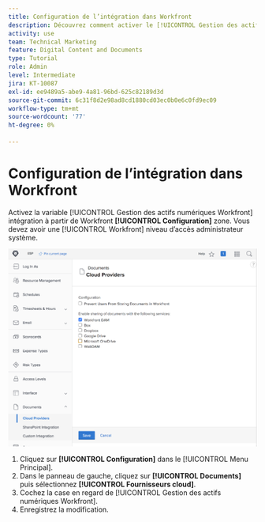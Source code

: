 ```yaml
---
title: Configuration de l’intégration dans Workfront
description: Découvrez comment activer le [!UICONTROL Gestion des actifs numériques Workfront] intégration au niveau d’accès administrateur système.
activity: use
team: Technical Marketing
feature: Digital Content and Documents
type: Tutorial
role: Admin
level: Intermediate
jira: KT-10087
exl-id: ee9489a5-abe9-4a81-96bd-625c82189d3d
source-git-commit: 6c31f8d2e98ad8cd1880cd03ec0b0e6c0fd9ec09
workflow-type: tm+mt
source-wordcount: '77'
ht-degree: 0%

---
```


# Configuration de l’intégration dans Workfront

Activez la variable [!UICONTROL Gestion des actifs numériques Workfront] intégration à partir de Workfront **[!UICONTROL Configuration]** zone. Vous devez avoir une [!UICONTROL Workfront] niveau d’accès administrateur système.

![Capture d’écran de la [!UICONTROL Fournisseurs cloud] page de configuration](assets/01-configure-the-integration-in-workfront.png)

1. Cliquez sur **[!UICONTROL Configuration]** dans le [!UICONTROL Menu Principal].
1. Dans le panneau de gauche, cliquez sur **[!UICONTROL Documents]** puis sélectionnez **[!UICONTROL Fournisseurs cloud]**.
1. Cochez la case en regard de [!UICONTROL Gestion des actifs numériques Workfront].
1. Enregistrez la modification.

<!--
Learn more graphic and documentation article link, below
* Enabling Workfront DAM
 -->
